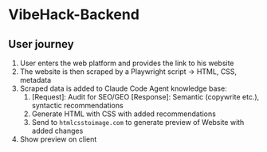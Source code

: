 # VibeHack-Backend

## User journey

1. User enters the web platform and provides the link to his website
2. The website is then scraped by a Playwright script -> HTML, CSS, metadata 
3. Scraped data is added to Claude Code Agent knowledge base:
    1. [Request]: Audit for SEO/GEO [Response]: Semantic (copywrite etc.), syntactic recommendations
    2. Generate HTML with CSS with added recommendations
    3. Send to `htmlcsstoimage.com` to generate preview of Website with added changes
4. Show preview on client
